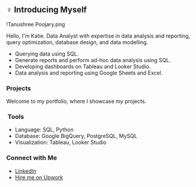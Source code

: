 ## ‍♀️ Introducing Myself

!Tanushree Poojary.png

Hello, I'm Katie. Data Analyst with expertise in data analysis and reporting, query optimization, database design, and data modelling.

- Querying data using SQL.
- Generate reports and perform ad-hoc data analysis using SQL.
- Developing dashboards on Tableau and Looker Studio.
- Data analysis and reporting using Google Sheets and Excel.

### Projects

Welcome to my portfolio, where I showcase my projects.

### ️ Tools

- Language: SQL, Python
- Database: Google BigQuery, PostgreSQL, MySQL
- Visualization: Tableau, Looker Studio

### Connect with Me

- [LinkedIn](https://www.linkedin.com/in/katiehuangx/)
- [Hire me on Upwork](upwork_profile_url)
